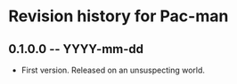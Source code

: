 # Revision history for Pac-man

## 0.1.0.0  -- YYYY-mm-dd

* First version. Released on an unsuspecting world.
